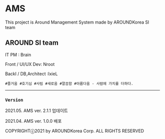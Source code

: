 # AMS

This project is Around Management System made by AROUNDKorea SI team

## AROUND SI team

IT PM : Brain

Front / UI/UX Dev: Nroot 

BackI / DB,Architect :IxieL

`#즐거움 #호기심 #사림 #새로움 #깔끔함 #아름다움 - 사람에 가치를 더하다.` 

---

### `Version`

2021.05. AMS ver. 2.1.1 업데이트

2021.04. AMS ver. 1.0.0 배포

COPYRIGHTⓒ2021 by AROUNDKorea Corp. ALL RIGHTS RESERVED
